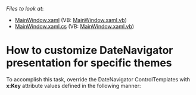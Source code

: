 <!-- default file list -->
*Files to look at*:

* [MainWindow.xaml](./CS/MainWindow.xaml) (VB: [MainWindow.xaml.vb](./VB/MainWindow.xaml.vb))
* [MainWindow.xaml.cs](./CS/MainWindow.xaml.cs) (VB: [MainWindow.xaml.vb](./VB/MainWindow.xaml.vb))
<!-- default file list end -->
# How to customize DateNavigator presentation for specific themes


<p>To accomplish this task, override the DateNavigator ControlTemplates with <strong>x:Key</strong> attribute values defined in the following manner:</p><p><ControlTemplate x:Key="{dxet:DateNavigatorThemeKey ThemeName=<Target_theme_name>, ...</p><p>This example shows how to do this for <strong>LightGray</strong> and <strong>Office2007Blue</strong> themes. You can easily add templates for other themes by using the same approach.</p>

<br/>


